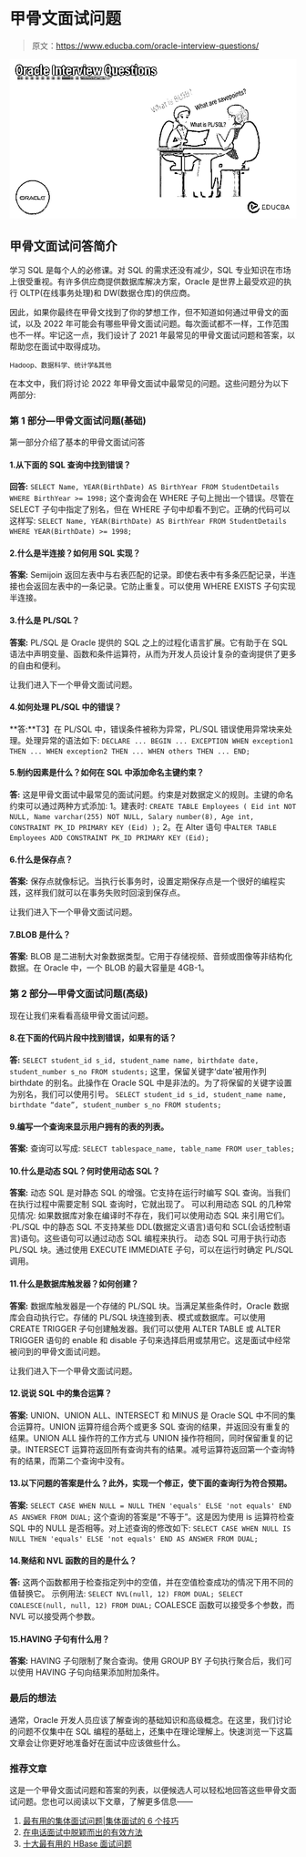 # 甲骨文面试问题

> 原文：<https://www.educba.com/oracle-interview-questions/>

![Oracle interview questions](img/b465e5184330fb8390cc2a9df5b2214e.png)



## 甲骨文面试问答简介

学习 SQL 是每个人的必修课。对 SQL 的需求还没有减少，SQL 专业知识在市场上很受重视。有许多供应商提供数据库解决方案，Oracle 是世界上最受欢迎的执行 OLTP(在线事务处理)和 DW(数据仓库)的供应商。

因此，如果你最终在甲骨文找到了你的梦想工作，但不知道如何通过甲骨文的面试，以及 2022 年可能会有哪些甲骨文面试问题。每次面试都不一样，工作范围也不一样。牢记这一点，我们设计了 2021 年最常见的甲骨文面试问题和答案，以帮助您在面试中取得成功。

<small>Hadoop、数据科学、统计学&其他</small>

在本文中，我们将讨论 2022 年甲骨文面试中最常见的问题。这些问题分为以下两部分:

### 第 1 部分—甲骨文面试问题(基础)

第一部分介绍了基本的甲骨文面试问答

#### 1.从下面的 SQL 查询中找到错误？

**回答:** `SELECT Name, YEAR(BirthDate) AS BirthYear
FROM StudentDetails
WHERE BirthYear >= 1998;`
这个查询会在 WHERE 子句上抛出一个错误。尽管在 SELECT 子句中指定了别名，但在 WHERE 子句中却看不到它。正确的代码可以这样写:
`SELECT Name, YEAR(BirthDate) AS BirthYear
FROM StudentDetails
WHERE YEAR(BirthDate) >= 1998;`

#### 2.什么是半连接？如何用 SQL 实现？

**答案:**
Semijoin 返回左表中与右表匹配的记录。即使右表中有多条匹配记录，半连接也会返回左表中的一条记录。它防止重复。可以使用 WHERE EXISTS 子句实现半连接。

#### 3.什么是 PL/SQL？

**答案:**
PL/SQL 是 Oracle 提供的 SQL 之上的过程化语言扩展。它有助于在 SQL 语法中声明变量、函数和条件运算符，从而为开发人员设计复杂的查询提供了更多的自由和便利。

让我们进入下一个甲骨文面试问题。

#### 4.如何处理 PL/SQL 中的错误？

**答:**T3】在 PL/SQL 中，错误条件被称为异常，PL/SQL 错误使用异常块来处理。处理异常的语法如下:
`DECLARE
...
BEGIN
...
EXCEPTION
WHEN exception1 THEN
...
WHEN exception2 THEN
...
WHEN others THEN
...
END;`

#### 5.制约因素是什么？如何在 SQL 中添加命名主键约束？

**答:**
这是甲骨文面试中最常见的面试问题。约束是对数据定义的规则。主键的命名约束可以通过两种方式添加:
1。建表时:
`CREATE TABLE Employees (
Eid int NOT NULL,
Name varchar(255) NOT NULL,
Salary number(8),
Age int,
CONSTRAINT PK_ID PRIMARY KEY (Eid)
);`
2。在 Alter 语句
中`ALTER TABLE Employees
ADD CONSTRAINT PK_ID PRIMARY KEY (Eid);`

#### 6.什么是保存点？

**答案:**
保存点就像标记。当执行长事务时，设置定期保存点是一个很好的编程实践，这样我们就可以在事务失败时回滚到保存点。

让我们进入下一个甲骨文面试问题。

#### 7.BLOB 是什么？

**答案:**
BLOB 是二进制大对象数据类型。它用于存储视频、音频或图像等非结构化数据。在 Oracle 中，一个 BLOB 的最大容量是 4GB-1。

### 第 2 部分—甲骨文面试问题(高级)

现在让我们来看看高级甲骨文面试问题。

#### 8.在下面的代码片段中找到错误，如果有的话？

**答:**
`SELECT student_id s_id, student_name name, birthdate date, student_number s_no FROM students;`
这里，保留关键字‘date’被用作列 birthdate 的别名。此操作在 Oracle SQL 中是非法的。为了将保留的关键字设置为别名，我们可以使用引号。
`SELECT student_id s_id, student_name name, birthdate “date”, student_number s_no FROM students;`

#### 9.编写一个查询来显示用户拥有的表的列表。

**答案:**
查询可以写成:
`SELECT tablespace_name, table_name FROM user_tables;`

#### 10.什么是动态 SQL？何时使用动态 SQL？

**答案:**
动态 SQL 是对静态 SQL 的增强。它支持在运行时编写 SQL 查询。当我们在执行过程中需要定制 SQL 查询时，它就出现了。
可以利用动态 SQL 的几种常见情况:
如果数据库对象在编译时不存在，我们可以使用动态 SQL 来引用它们。
·PL/SQL 中的静态 SQL 不支持某些 DDL(数据定义语言)语句和 SCL(会话控制语言)语句。这些语句可以通过动态 SQL 编程来执行。
动态 SQL 可用于执行动态 PL/SQL 块。通过使用 EXECUTE IMMEDIATE 子句，可以在运行时确定 PL/SQL 调用。

#### 11.什么是数据库触发器？如何创建？

**答案:**
数据库触发器是一个存储的 PL/SQL 块。当满足某些条件时，Oracle 数据库会自动执行它。存储的 PL/SQL 块连接到表、模式或数据库。可以使用 CREATE TRIGGER 子句创建触发器。我们可以使用 ALTER TABLE 或 ALTER TRIGGER 语句的 enable 和 disable 子句来选择启用或禁用它。这是面试中经常被问到的甲骨文面试问题。

让我们进入下一个甲骨文面试问题。

#### 12.说说 SQL 中的集合运算？

**答案:**
UNION、UNION ALL、INTERSECT 和 MINUS 是 Oracle SQL 中不同的集合运算符。UNION 运算符组合两个或更多 SQL 查询的结果，并返回没有重复的结果。UNION ALL 操作符的工作方式与 UNION 操作符相同，同时保留重复的记录。INTERSECT 运算符返回所有查询共有的结果。减号运算符返回第一个查询特有的结果，而第二个查询中没有。

#### 13.以下问题的答案是什么？此外，实现一个修正，使下面的查询行为符合预期。

**答案:**
`SELECT CASE WHEN NULL = NULL THEN 'equals' ELSE 'not equals' END AS ANSWER FROM DUAL;`
这个查询的答案是“不等于”。这是因为使用 is 运算符检查 SQL 中的 NULL 是否相等。对上述查询的修改如下:
`SELECT CASE WHEN NULL IS NULL THEN 'equals' ELSE 'not equals' END AS ANSWER FROM DUAL;`

#### 14.聚结和 NVL 函数的目的是什么？

**答:**
这两个函数都用于检查指定列中的空值，并在空值检查成功的情况下用不同的值替换它。
示例用法:
`SELECT NVL(null, 12) FROM DUAL;
SELECT COALESCE(null, null, 12) FROM DUAL;`
COALESCE 函数可以接受多个参数，而 NVL 可以接受两个参数。

#### 15.HAVING 子句有什么用？

**答案:**
HAVING 子句限制了聚合查询。使用 GROUP BY 子句执行聚合后，我们可以使用 HAVING 子句向结果添加附加条件。

### 最后的想法

通常，Oracle 开发人员应该了解查询的基础知识和高级概念。在这里，我们讨论的问题不仅集中在 SQL 编程的基础上，还集中在理论理解上。快速浏览一下这篇文章会让你更好地准备好在面试中应该做些什么。

### 推荐文章

这是一个甲骨文面试问题和答案的列表，以便候选人可以轻松地回答这些甲骨文面试问题。您也可以阅读以下文章，了解更多信息——

1.  [最有用的集体面试问题|集体面试的 6 个技巧](https://www.educba.com/group-interview/)
2.  [在电话面试中脱颖而出的有效方法](https://www.educba.com/phone-interview/)
3.  [十大最有用的 HBase 面试问题](https://www.educba.com/hbase-interview-questions/)






